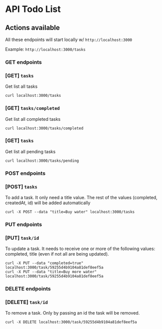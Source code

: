# API Todo List

## Actions available

All these endpoints will start locally w/ `http://localhost:3000`

Example: `http://localhost:3000/tasks`

### GET endpoints

### [GET] `tasks`

Get list all tasks

```
curl localhost:3000/tasks
```

### [GET] `tasks/completed`

Get list all completed tasks

```
curl localhost:3000/tasks/completed
```

### [GET] `tasks`

Get list all pending tasks

```
curl localhost:3000/tasks/pending
```


### POST endpoints

### [POST] `tasks`

To add a task. It only need a title value. The rest of the values (completed, createdAt, id) will be added automatically

```
curl -X POST --data "title=Buy water" localhost:3000/tasks
```

### PUT endpoints

### [PUT] `task/id`

To update a task. It needs to receive one or more of the following values: completed, title (even if not all are being updated).

```
curl -X PUT --data "completed=true" localhost:3000/task/59255d4b9104a81def8eef5a
curl -X PUT --data "title=Buy more water" localhost:3000/task/59255d4b9104a81def8eef5a

```

### DELETE endpoints

### [DELETE] `task/id`

To remove a task. Only by passing an id the task will be removed.

```
curl -X DELETE localhost:3000/task/59255d4b9104a81def8eef5a
```
